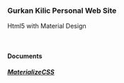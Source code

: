 <h3>Gurkan Kilic Personal Web Site</h3>
<p>Html5 with Material Design</p>

<br>

<h4>Documents</h4>
<p>
  <a href="http://daemonite.github.io/material/">
    <h5>MaterializeCSS</h2>
  </a>
</p>